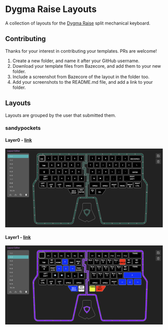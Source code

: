 # Dygma Raise Layouts

A collection of layouts for the [Dygma Raise](https://dygma.com/) split mechanical keyboard. 

## Contributing
Thanks for your interest in contributing your templates. PRs are welcome!

1. Create a new folder, and name it after your GitHub username.
2. Download your template files from Bazecore, and add them to your new folder. 
3. Include a screenshot from Bazecore of the layout in the folder too.
4. Add your screenshots to the README.md file, and add a link to your folder.

## Layouts
Layouts are grouped by the user that submitted them.

### sandypockets

#### Layer0 - [link](/sandypockets/Layer0.json)
![Layer0](/sandypockets/Layer0.png)

#### Layer1 - [link](/sandypockets/Layer1.json)
![Layer1](/sandypockets/Layer1.png)
